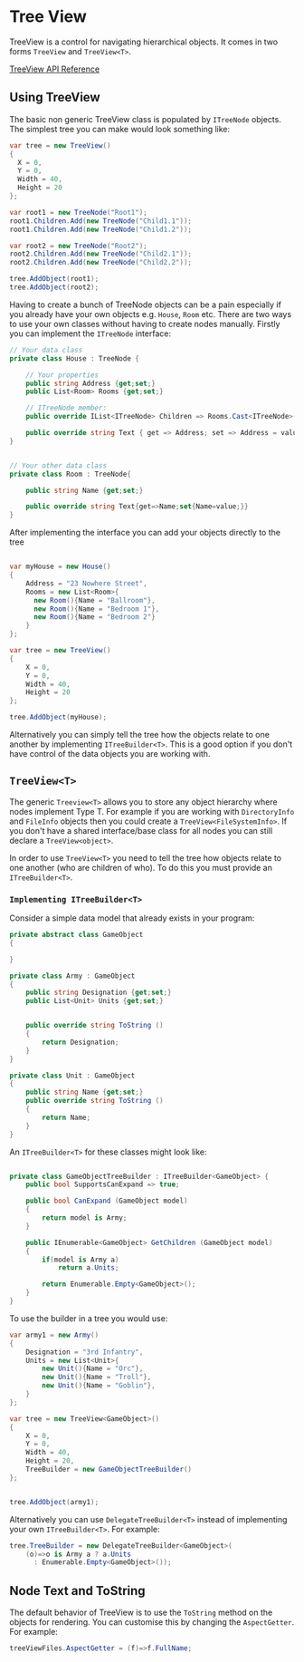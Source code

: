 # Tree View

TreeView is a control for navigating hierarchical objects. It comes in two forms `TreeView` and `TreeView<T>`.

[TreeView API Reference](~/api/Terminal.Gui.TreeView.yml)

## Using TreeView

The basic non generic TreeView class is populated by `ITreeNode` objects. The simplest tree you can make would look something like:

```csharp
var tree = new TreeView()
{
  X = 0,
  Y = 0,
  Width = 40,
  Height = 20
};

var root1 = new TreeNode("Root1");
root1.Children.Add(new TreeNode("Child1.1"));
root1.Children.Add(new TreeNode("Child1.2"));

var root2 = new TreeNode("Root2");
root2.Children.Add(new TreeNode("Child2.1"));
root2.Children.Add(new TreeNode("Child2.2"));

tree.AddObject(root1);
tree.AddObject(root2);

```

Having to create a bunch of TreeNode objects can be a pain especially if you already have your own objects e.g. `House`, `Room` etc. There are two ways to use your own classes without having to create nodes manually. Firstly you can implement the `ITreeNode` interface:


```csharp
// Your data class
private class House : TreeNode {

    // Your properties
    public string Address {get;set;}
    public List<Room> Rooms {get;set;}

    // ITreeNode member:
    public override IList<ITreeNode> Children => Rooms.Cast<ITreeNode>().ToList();

    public override string Text { get => Address; set => Address = value; }
}


// Your other data class
private class Room : TreeNode{

    public string Name {get;set;}

    public override string Text{get=>Name;set{Name=value;}}
}
```

After implementing the interface you can add your objects directly to the tree

```csharp

var myHouse = new House()
{
    Address = "23 Nowhere Street",
    Rooms = new List<Room>{
      new Room(){Name = "Ballroom"},
      new Room(){Name = "Bedroom 1"},
      new Room(){Name = "Bedroom 2"}
    }
};

var tree = new TreeView()
{
    X = 0,
    Y = 0,
    Width = 40,
    Height = 20
};

tree.AddObject(myHouse);

```

Alternatively you can simply tell the tree how the objects relate to one another by implementing `ITreeBuilder<T>`. This is a good option if you don't have control of the data objects you are working with.

## `TreeView<T>`

The generic `Treeview<T>` allows you to store any object hierarchy where nodes implement Type T. For example if you are working with `DirectoryInfo` and `FileInfo` objects then you could create a `TreeView<FileSystemInfo>`. If you don't have a shared interface/base class for all nodes you can still declare a `TreeView<object>`.

In order to use `TreeView<T>` you need to tell the tree how objects relate to one another (who are children of who). To do this you must provide an `ITreeBuilder<T>`.

### `Implementing ITreeBuilder<T>`

Consider a simple data model that already exists in your program:

```csharp
private abstract class GameObject
{

}

private class Army : GameObject
{
    public string Designation {get;set;}
    public List<Unit> Units {get;set;}


    public override string ToString ()
    {
        return Designation;
    }
}

private class Unit : GameObject
{
    public string Name {get;set;}
    public override string ToString ()
    {
        return Name;
    }
}

```

An `ITreeBuilder<T>` for these classes might look like:

```csharp

private class GameObjectTreeBuilder : ITreeBuilder<GameObject> {
    public bool SupportsCanExpand => true;

    public bool CanExpand (GameObject model)
    {
        return model is Army;
    }

    public IEnumerable<GameObject> GetChildren (GameObject model)
    {
        if(model is Army a)
            return a.Units;

        return Enumerable.Empty<GameObject>();
    }
}
```

To use the builder in a tree you would use:

```csharp
var army1 = new Army()
{
    Designation = "3rd Infantry",
    Units = new List<Unit>{
        new Unit(){Name = "Orc"},
        new Unit(){Name = "Troll"},
        new Unit(){Name = "Goblin"},
    }
};

var tree = new TreeView<GameObject>()
{
    X = 0,
    Y = 0,
    Width = 40,
    Height = 20,
    TreeBuilder = new GameObjectTreeBuilder()
};


tree.AddObject(army1);
```

Alternatively you can use `DelegateTreeBuilder<T>` instead of implementing your own `ITreeBuilder<T>`. For example:

```csharp
tree.TreeBuilder = new DelegateTreeBuilder<GameObject>(
    (o)=>o is Army a ? a.Units 
      : Enumerable.Empty<GameObject>());
```

## Node Text and ToString

The default behavior of TreeView is to use the `ToString` method on the objects for rendering. You can customise this by changing the `AspectGetter`. For example:

```csharp
treeViewFiles.AspectGetter = (f)=>f.FullName;
```
